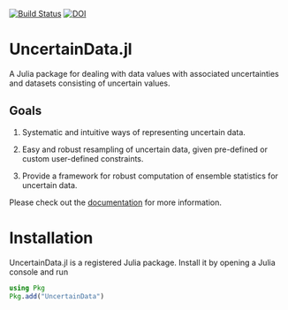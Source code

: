 [![Build Status](https://travis-ci.com/kahaaga/UncertainData.jl.svg?branch=master)](https://travis-ci.com/kahaaga/UncertainData.jl)  [![DOI](https://zenodo.org/badge/160108056.svg)](https://zenodo.org/badge/latestdoi/160108056) 

# UncertainData.jl

A Julia package for dealing with data values with associated uncertainties and
datasets consisting of uncertain values.

## Goals

1. Systematic and intuitive ways of representing uncertain data.

2. Easy and robust resampling of uncertain data, given pre-defined or
custom user-defined constraints.

3. Provide a framework for robust computation of ensemble statistics for
uncertain data.

Please check out the
[documentation](https://kahaaga.github.io/UncertainData.jl/dev) for more
information.

# Installation

UncertainData.jl is a registered Julia package. Install it by opening a Julia console and run

```julia
using Pkg
Pkg.add("UncertainData")
```
